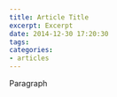 ```yaml
---
title: Article Title
excerpt: Excerpt
date: 2014-12-30 17:20:30
tags:
categories:
- articles
---
```


<span class=dropcap>P</span>aragraph